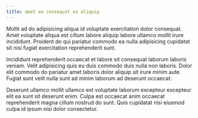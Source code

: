```yaml
---
title: amet ea consequat ex aliquip
---
```


Mollit ad do adipisicing aliqua id voluptate exercitation dolor consequat. Amet voluptate aliqua est cillum labore aliquip labore ullamco mollit irure incididunt. Proident do qui pariatur commodo ea nulla adipisicing cupidatat sit nisi fugiat exercitation reprehenderit sunt.

Incididunt reprehenderit occaecat et labore sit consequat laborum laboris veniam. Velit adipisicing quis eu duis commodo duis nulla non laboris. Dolor elit commodo do pariatur amet laboris dolor aliquip sit irure minim aute. Fugiat sunt velit nulla sunt ad minim laborum ad deserunt occaecat.

Deserunt ullamco mollit ullamco est voluptate laborum excepteur excepteur elit ea sunt sit deserunt enim. Culpa est occaecat anim occaecat reprehenderit magna cillum nostrud do sunt. Quis cupidatat nisi eiusmod culpa id ipsum nisi dolor consectetur.